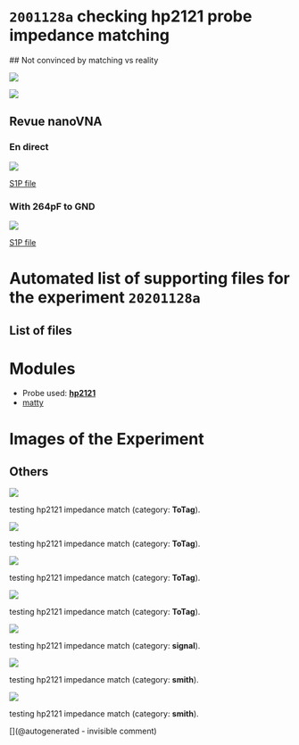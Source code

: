 # `2001128a` checking hp2121 probe impedance matching

## Not convinced by matching vs reality

![](/include/hp/20201128a/firstEcho.png)

![](/include/hp/20201128a/secondEcho.png)

## Revue nanoVNA


### En direct

![](/include/hp/20201128a/impedance/HP_direct.png)

[S1P file](/include/hp/20201128a/impedance/hp_direct.s1p)

### With 264pF to GND

![](/include/hp/20201128a/impedance/HP_264pFcapatoGND.png)

[S1P file](/include/hp/20201128a/impedance/HP_264pFcapatoGND.s1p)




# Automated list of supporting files for the __experiment `20201128a`__

## List of files




# Modules

* Probe used: __[hp2121](/include/probes/auto/hp2121.md)__
* [matty](/matty/)




# Images of the Experiment

## Others

![](/include/hp/20201128a/20201128175222_ndt.jpg)

testing hp2121 impedance match (category: __ToTag__).

![](/include/hp/20201128a/20201128175100_ndt.jpg)

testing hp2121 impedance match (category: __ToTag__).

![](/include/hp/20201128a/20201128175146_ndt.jpg)

testing hp2121 impedance match (category: __ToTag__).

![](/include/hp/20201128a/secondEcho.png)

testing hp2121 impedance match (category: __ToTag__).

![](/include/hp/20201128a/firstEcho.png)

testing hp2121 impedance match (category: __signal__).

![](/include/hp/20201128a/impedance/HP_direct.png)

testing hp2121 impedance match (category: __smith__).

![](/include/hp/20201128a/impedance/HP_264pFcapatoGND.png)

testing hp2121 impedance match (category: __smith__).










[](@autogenerated - invisible comment)